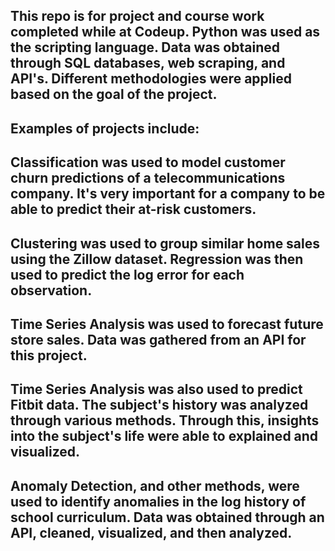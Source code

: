 ## This repo is for project and course work completed while at Codeup.  Python was used as the scripting language.  Data was obtained through SQL databases, web scraping, and API's.  Different methodologies were applied based on the goal of the project.

## Examples of projects include:

## Classification was used to model customer churn predictions of a telecommunications company.  It's very important for a company to be able to predict their at-risk customers.  

## Clustering was used to group similar home sales using the Zillow dataset.  Regression was then used to predict the log error for each observation.

## Time Series Analysis was used to forecast future store sales.  Data was gathered from an API for this project.  

## Time Series Analysis was also used to predict Fitbit data.  The subject's history was analyzed through various methods.  Through this, insights into the subject's life were able to explained and visualized.

## Anomaly Detection, and other methods, were used to identify anomalies in the log history of school curriculum.  Data was obtained through an API, cleaned, visualized, and then analyzed.

